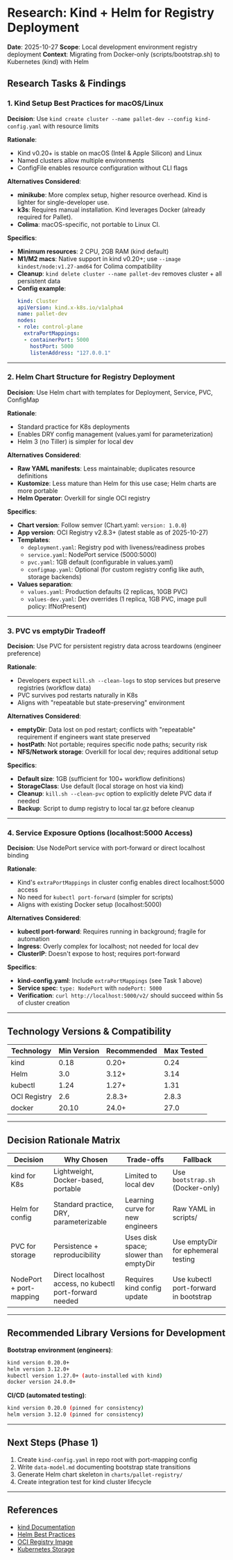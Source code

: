 # Research: Kind + Helm for Registry Deployment

**Date**: 2025-10-27
**Scope**: Local development environment registry deployment
**Context**: Migrating from Docker-only (scripts/bootstrap.sh) to Kubernetes (kind) with Helm

## Research Tasks & Findings

### 1. Kind Setup Best Practices for macOS/Linux

**Decision**: Use `kind create cluster --name pallet-dev --config kind-config.yaml` with resource limits

**Rationale**:
- Kind v0.20+ is stable on macOS (Intel & Apple Silicon) and Linux
- Named clusters allow multiple environments
- ConfigFile enables resource configuration without CLI flags

**Alternatives Considered**:
- **minikube**: More complex setup, higher resource overhead. Kind is lighter for single-developer use.
- **k3s**: Requires manual installation. Kind leverages Docker (already required for Pallet).
- **Colima**: macOS-specific, not portable to Linux CI.

**Specifics**:
- **Minimum resources**: 2 CPU, 2GB RAM (kind default)
- **M1/M2 macs**: Native support in kind v0.20+; use `--image kindest/node:v1.27-amd64` for Colima compatibility
- **Cleanup**: `kind delete cluster --name pallet-dev` removes cluster + all persistent data
- **Config example**:
  ```yaml
  kind: Cluster
  apiVersion: kind.x-k8s.io/v1alpha4
  name: pallet-dev
  nodes:
  - role: control-plane
    extraPortMappings:
    - containerPort: 5000
      hostPort: 5000
      listenAddress: "127.0.0.1"
  ```

---

### 2. Helm Chart Structure for Registry Deployment

**Decision**: Use Helm chart with templates for Deployment, Service, PVC, ConfigMap

**Rationale**:
- Standard practice for K8s deployments
- Enables DRY config management (values.yaml for parameterization)
- Helm 3 (no Tiller) is simpler for local dev

**Alternatives Considered**:
- **Raw YAML manifests**: Less maintainable; duplicates resource definitions
- **Kustomize**: Less mature than Helm for this use case; Helm charts are more portable
- **Helm Operator**: Overkill for single OCI registry

**Specifics**:
- **Chart version**: Follow semver (Chart.yaml: `version: 1.0.0`)
- **App version**: OCI Registry v2.8.3+ (latest stable as of 2025-10-27)
- **Templates**:
  - `deployment.yaml`: Registry pod with liveness/readiness probes
  - `service.yaml`: NodePort service (5000:5000)
  - `pvc.yaml`: 1GB default (configurable in values.yaml)
  - `configmap.yaml`: Optional (for custom registry config like auth, storage backends)
- **Values separation**:
  - `values.yaml`: Production defaults (2 replicas, 10GB PVC)
  - `values-dev.yaml`: Dev overrides (1 replica, 1GB PVC, image pull policy: IfNotPresent)

---

### 3. PVC vs emptyDir Tradeoff

**Decision**: Use PVC for persistent registry data across teardowns (engineer preference)

**Rationale**:
- Developers expect `kill.sh --clean-logs` to stop services but preserve registries (workflow data)
- PVC survives pod restarts naturally in K8s
- Aligns with "repeatable but state-preserving" environment

**Alternatives Considered**:
- **emptyDir**: Data lost on pod restart; conflicts with "repeatable" requirement if engineers want state preserved
- **hostPath**: Not portable; requires specific node paths; security risk
- **NFS/Network storage**: Overkill for local dev; requires additional setup

**Specifics**:
- **Default size**: 1GB (sufficient for 100+ workflow definitions)
- **StorageClass**: Use default (local storage on host via kind)
- **Cleanup**: `kill.sh --clean-pvc` option to explicitly delete PVC data if needed
- **Backup**: Script to dump registry to local tar.gz before cleanup

---

### 4. Service Exposure Options (localhost:5000 Access)

**Decision**: Use NodePort service with port-forward or direct localhost binding

**Rationale**:
- Kind's `extraPortMappings` in cluster config enables direct localhost:5000 access
- No need for `kubectl port-forward` (simpler for scripts)
- Aligns with existing Docker setup (localhost:5000)

**Alternatives Considered**:
- **kubectl port-forward**: Requires running in background; fragile for automation
- **Ingress**: Overly complex for localhost; not needed for local dev
- **ClusterIP**: Doesn't expose to host; requires port-forward

**Specifics**:
- **kind-config.yaml**: Include `extraPortMappings` (see Task 1 above)
- **Service spec**: `type: NodePort` with `nodePort: 5000`
- **Verification**: `curl http://localhost:5000/v2/` should succeed within 5s of cluster creation

---

## Technology Versions & Compatibility

| Technology | Min Version | Recommended | Max Tested |
|------------|------------|------------|-----------|
| kind | 0.18 | 0.20+ | 0.24 |
| Helm | 3.0 | 3.12+ | 3.14 |
| kubectl | 1.24 | 1.27+ | 1.31 |
| OCI Registry | 2.6 | 2.8.3+ | 2.8.3 |
| docker | 20.10 | 24.0+ | 27.0 |

---

## Decision Rationale Matrix

| Decision | Why Chosen | Trade-offs | Fallback |
|----------|-----------|-----------|----------|
| kind for K8s | Lightweight, Docker-based, portable | Limited to local dev | Use `bootstrap.sh` (Docker-only) |
| Helm for config | Standard practice, DRY, parameterizable | Learning curve for new engineers | Raw YAML in scripts/ |
| PVC for storage | Persistence + reproducibility | Uses disk space; slower than emptyDir | Use emptyDir for ephemeral testing |
| NodePort + port-mapping | Direct localhost access, no kubectl port-forward needed | Requires kind config update | Use kubectl port-forward in bootstrap |

---

## Recommended Library Versions for Development

**Bootstrap environment (engineers)**:
```bash
kind version 0.20.0+
helm version 3.12.0+
kubectl version 1.27.0+ (auto-installed with kind)
docker version 24.0.0+
```

**CI/CD (automated testing)**:
```bash
kind version 0.20.0 (pinned for consistency)
helm version 3.12.0 (pinned for consistency)
```

---

## Next Steps (Phase 1)

1. Create `kind-config.yaml` in repo root with port-mapping config
2. Write `data-model.md` documenting bootstrap state transitions
3. Generate Helm chart skeleton in `charts/pallet-registry/`
4. Create integration test for kind cluster lifecycle

---

## References

- [kind Documentation](https://kind.sigs.k8s.io/)
- [Helm Best Practices](https://helm.sh/docs/chart_best_practices/)
- [OCI Registry Image](https://hub.docker.com/_/registry)
- [Kubernetes Storage](https://kubernetes.io/docs/concepts/storage/persistent-volumes/)

